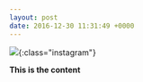 ```yaml
---
layout: post
date: 2016-12-30 11:31:49 +0000
---
```


![](/media/IG2016-12-30-41509.jpg){:class="instagram"}

<b>This is the content</b>